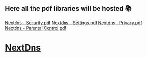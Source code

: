 ## Here all the pdf libraries will be hosted 📚

[Nextdns - Security.pdf](https://github.com/user-attachments/files/19530157/Nextdns.-.Security.pdf)
[Nextdns - Settings.pdf](https://github.com/user-attachments/files/19530165/Nextdns.-.Settings.pdf)
[Nextdns - Privacy.pdf](https://github.com/user-attachments/files/19530162/Nextdns.-.Privacy.pdf)
[Nextdns - Parental Control.pdf](https://github.com/user-attachments/files/19530161/Nextdns.-.Parental.Control.pdf)

# [NextDns](/.github/.gitignore/Nextdns%20-%20Security.pdf)
